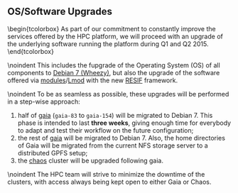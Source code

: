 ## OS/Software Upgrades

\begin{tcolorbox}
As part of our commitment to constantly improve the services offered by the HPC
platform, we will proceed with an upgrade of the underlying software running the 
platform during Q1 and Q2 2015.
\end{tcolorbox}

\noindent
This includes the fupgrade of the Operating System (OS) of all components to  [Debian 7 (Wheezy)](https://www.debian.org/releases/wheezy/), but also the upgrade of the software offered via [modules](http://modules.sourceforge.net/)/[Lmod](https://www.tacc.utexas.edu/research-development/tacc-projects/lmod) with the new [RESIF](http://resif-pypi.readthedocs.org/en/latest/) framework. 

\noindent
To be as seamless as possible, these upgrades will be performed in a step-wise approach:

1. half of [gaia](https://hpc.uni.lu/systems/gaia/) (`gaia-83` to `gaia-154`) will be migrated to Debian 7.
This phase is intended to last **three weeks**, giving enough time for everybody to adapt and test their workflow on the future configuration;
2. the rest of [gaia](https://hpc.uni.lu/systems/gaia/) will be  migrated to Debian 7.
Also, the home directories of Gaia will be migrated from the current NFS storage server to a distributed GPFS setup;
3. the [chaos](https://hpc.uni.lu/systems/chaos/) cluster will be upgraded following gaia. 

\noindent
The HPC team will strive to minimize the downtime of the clusters, with access
always being kept open to either Gaia or Chaos.

<!---
The operations outlined above will be performed on the following dates:

* Phase 1: March 16th 2015, Gaia under maintenance for 8h
* Phase 2: April 7th 2015, Gaia under maintenance for 8h
* Phase 3: April 14th 2015, Chaos under maintenance for 8h
-->
